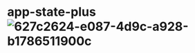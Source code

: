 # app-state-plus![627c2624-e087-4d9c-a928-b1786511900c](https://github.com/kauangarciasasilva/app-state-plus/assets/118928381/83b63050-a95e-4c93-ae28-ad8826961a14)

